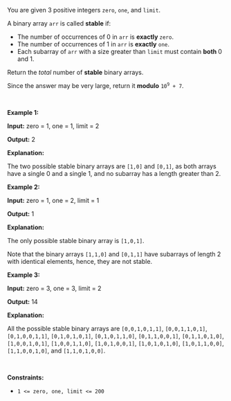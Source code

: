 <p>You are given 3 positive integers <code>zero</code>, <code>one</code>, and <code>limit</code>.</p>

<p>A <span data-keyword="binary-array">binary array</span> <code>arr</code> is called <strong>stable</strong> if:</p>

<ul>
	<li>The number of occurrences of 0 in <code>arr</code> is <strong>exactly </strong><code>zero</code>.</li>
	<li>The number of occurrences of 1 in <code>arr</code> is <strong>exactly</strong> <code>one</code>.</li>
	<li>Each <span data-keyword="subarray-nonempty">subarray</span> of <code>arr</code> with a size greater than <code>limit</code> must contain <strong>both </strong>0 and 1.</li>
</ul>

<p>Return the <em>total</em> number of <strong>stable</strong> binary arrays.</p>

<p>Since the answer may be very large, return it <strong>modulo</strong> <code>10<sup>9</sup> + 7</code>.</p>

<p>&nbsp;</p>
<p><strong class="example">Example 1:</strong></p>

<div class="example-block">
<p><strong>Input:</strong> <span class="example-io">zero = 1, one = 1, limit = 2</span></p>

<p><strong>Output:</strong> <span class="example-io">2</span></p>

<p><strong>Explanation:</strong></p>

<p>The two possible stable binary arrays are <code>[1,0]</code> and <code>[0,1]</code>, as both arrays have a single 0 and a single 1, and no subarray has a length greater than 2.</p>
</div>

<p><strong class="example">Example 2:</strong></p>

<div class="example-block">
<p><strong>Input:</strong> <span class="example-io">zero = 1, one = 2, limit = 1</span></p>

<p><strong>Output:</strong> <span class="example-io">1</span></p>

<p><strong>Explanation:</strong></p>

<p>The only possible stable binary array is <code>[1,0,1]</code>.</p>

<p>Note that the binary arrays <code>[1,1,0]</code> and <code>[0,1,1]</code> have subarrays of length 2 with identical elements, hence, they are not stable.</p>
</div>

<p><strong class="example">Example 3:</strong></p>

<div class="example-block">
<p><strong>Input:</strong> <span class="example-io">zero = 3, one = 3, limit = 2</span></p>

<p><strong>Output:</strong> <span class="example-io">14</span></p>

<p><strong>Explanation:</strong></p>

<p>All the possible stable binary arrays are <code>[0,0,1,0,1,1]</code>, <code>[0,0,1,1,0,1]</code>, <code>[0,1,0,0,1,1]</code>, <code>[0,1,0,1,0,1]</code>, <code>[0,1,0,1,1,0]</code>, <code>[0,1,1,0,0,1]</code>, <code>[0,1,1,0,1,0]</code>, <code>[1,0,0,1,0,1]</code>, <code>[1,0,0,1,1,0]</code>, <code>[1,0,1,0,0,1]</code>, <code>[1,0,1,0,1,0]</code>, <code>[1,0,1,1,0,0]</code>, <code>[1,1,0,0,1,0]</code>, and <code>[1,1,0,1,0,0]</code>.</p>
</div>

<p>&nbsp;</p>
<p><strong>Constraints:</strong></p>

<ul>
	<li><code>1 &lt;= zero, one, limit &lt;= 200</code></li>
</ul>
